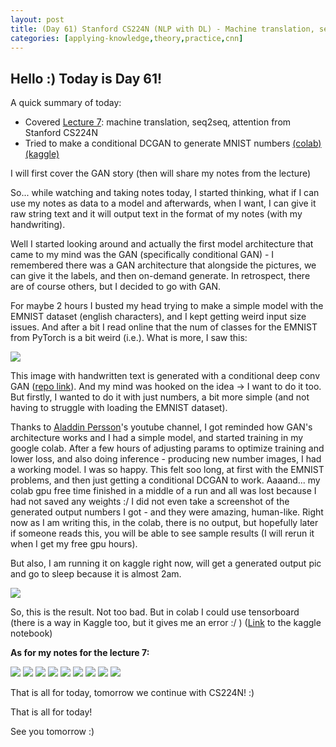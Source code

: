 ```yaml
---
layout: post
title: (Day 61) Stanford CS224N (NLP with DL) - Machine translation, seq2seq + a side CDCGAN mini project
categories: [applying-knowledge,theory,practice,cnn]
---
```


## Hello :) Today is Day 61!
A quick summary of today:
* Covered [Lecture 7](https://youtu.be/wzfWHP6SXxY?list=PLoROMvodv4rMFqRtEuo6SGjY4XbRIVRd4): machine translation, seq2seq, attention from Stanford CS224N
* Tried to make a conditional DCGAN to generate MNIST numbers [(colab)](https://colab.research.google.com/drive/182I_gBSORJfNdVZuxcBYKFNxo0gNNLFx?usp=drive_link) [(kaggle)](https://www.kaggle.com/code/divakaivan12/cdcgan-mnist-number-generator)

I will first cover the GAN story
(then will share my notes from the lecture)

So... while watching and taking notes today, I started thinking, what if I can use my notes as data to a model and afterwards, when I want, I can give it raw string text and it will output text in the format of my notes (with my handwriting).

Well I started looking around and actually the first model architecture that came to my mind was the GAN (specifically conditional GAN) - I remembered there was a GAN architecture that alongside the pictures, we can give it the labels, and then on-demand generate. In retrospect, there are of course others, but I decided to go with GAN. 

For maybe 2 hours I busted my head trying to make a simple model with the EMNIST dataset (english characters), and I kept getting weird input size issues. And after a bit I read online that the num of classes for the EMNIST from PyTorch is a bit weird (i.e.). What is more, I saw this: 

![](https://blogger.googleusercontent.com/img/a/AVvXsEgNsRHOFYgkTUIo1ZMQt2aZbago04ZZQ27lsuMOaL3s69gqgMhDsPzLitWH7FAOckrfGqrkG3A17f_Wh2H-BeQv79r7s5rp9cyUlXmZJE3jTGNyj4WEvEh8eMKCusRnAPb1ImPXnE3JDYZo95V5FXv4_JNIsBkzQ9IrA5GXDdBhb8W4z1o2U2T0LYajOobN)

This image with handwritten text is generated with a conditional deep conv GAN ([repo link](https://github.com/tomWitkowski/EMNIST-CONDITIONAL-GAN/tree/master)). And my mind was hooked on the idea -> I want to do it too. But firstly, I wanted to do it with just numbers, a bit more simple (and not having to struggle with loading the EMNIST dataset). 

Thanks to [Aladdin Persson](https://youtu.be/Hp-jWm2SzR8)'s youtube channel, I got reminded how GAN's architecture works and I had a simple model, and started training in my google colab. After a few hours of adjusting params to optimize training and lower loss, and also doing inference - producing new number images, I had a working model. I was so happy. This felt soo long, at first with the EMNIST problems, and then just getting a conditional DCGAN to work. Aaaand... my colab gpu free time finished in a middle of a run and all was lost because I had not saved any weights :/ I did not even take a screenshot of the generated output numbers I got - and they were amazing, human-like. 
Right now as I am writing this, in the colab, there is no output, but hopefully later if someone reads this, you will be able to see sample results (I will rerun it when I get my free gpu hours). 

But also, I am running it on kaggle right now, will get a generated output pic and go to sleep because it is almost 2am.

![](https://blogger.googleusercontent.com/img/a/AVvXsEhESTy9JKmwJ6SmXFZnmf4cfWdT5S71W8gu1n9OzCycccRMUa1N9Wjn7F-bu9MO3q0bBnVYyjJ4QqPhnnI-xnvqFVWT7R6GFdr3QLJwGU70nIZtW5Z8BQsHGge1u8PcnyZy8X3Y35r6zG6EvxFMiiIOr5BrLcnLDKmvL9-mwnqP2maM6ECib0fxmDH9VceR)

So, this is the result. Not too bad. But in colab I could use tensorboard (there is a way in Kaggle too, but it gives me an error :/ ) ([Link](https://www.kaggle.com/code/divakaivan12/gan-mnist-number-generator/notebook?scriptVersionId=165157007) to the kaggle notebook)

**As for my notes for the lecture 7:**

![](https://blogger.googleusercontent.com/img/a/AVvXsEi84Rwlxve20YMNqV8YpQj7jlcxEQE2I2CRhSa8stLU_L7k03fjbNtd3BIr92im8oGX1cZRAaCUsB0IsAn97fH5LctE2kPnAvV9MycpLxdoGZHXPTJycdVeS7gqgQDpqdH0nXvWbd7I9Nk02HgdzvWldcB2-iNAelLMWu52K1JEKfM67WCF3BAMeY3XK3an)
![](https://blogger.googleusercontent.com/img/a/AVvXsEjrXsptU4mi-uksXYqm0x8XIDzJ4Dm7pGbiUArkD6bOjcUlg3q4rQMaW4GUGBZrZ2iQ12NxpvLBKzQDHBgPAXfC_L28OjOMhyCiI64fHsJKXBU_-A0_sprBOOU-hAAJ0UqJ3oCTUd0YwvvwPXakBfLBpoJ1EpYngzghe2k53BtYsyApTP8-6KLBmDAOA4-u)
![](https://blogger.googleusercontent.com/img/a/AVvXsEizznICqyDCJ2lX4XhlzriZfWSAyMCBXOgVxmNg6OLts_l_pBJ5mFbLsT0Ue0s9_Pl8wwptEAR7A9rxz_jEFBDpe4Z_Bv4K3rVtd9xGHKsIh9tg7d9EJNSJ8WP2OPVIzNqF3obNkuRT9Xg_zHUIbN8wCo0C8HZSmDwSDhnObJUIcLzvW4JJJdfMTM0c9K9E)
![](https://blogger.googleusercontent.com/img/a/AVvXsEgOS_Mt_J8jmspF6AquBiP-Y5f6SBzGJTAlfm9q-l1gaHSTHZBdz_aL8KHL6hdreb-zaIKrZLVAqXQdt96tEfAF250O3ncwL1F_jaUVCfk-rXkSm9hIXxrPNWrP_YClAkvv8UniC3jPirUJNbytbEiPUR11un9xtESPLNid_65GfpP8I9GSMtvi99MYxYr2)
![](https://blogger.googleusercontent.com/img/a/AVvXsEhi3uT-5ULVJlO6grpP5gDaAzFZqSBqGyWTOFqF0MFNctCvGpKUKGs367RkpAMIEDRweBH2GiJGsB7UhYnkl9qJVPtJbuaT67snfEB0mI5QZnPfo8bqa_Jpny9ZjvEKSJfP2RWF0c2IgxMBIG99pkZyMkrkQcQJKlVU0-9iXjqVhwpc_XQUUxVwIrZVCtsL)
![](https://blogger.googleusercontent.com/img/a/AVvXsEgpG72KVWtdTt-hPKcA6kW1WF5rvCL4RKEnlnteYfKOqKXFq05tpEB5vgJQFpWrQsyYhUgih7LSF3g1Oj2xJC6eT6hlGz54xEcgYNdbSvu7hbzjTXk_6CLMvr6oL9S0T9DItJc983tfL3zTEtdDDUFWMZlDgE94jrF6UEY2fejPYiUM6TewL0doMYsq0pZ2)
![](https://blogger.googleusercontent.com/img/a/AVvXsEgeCUCHL9EuB6Ca5JkgRtGEdmgLCgpapiLjn7tA0NMDnpF07NOVV2oUGSOgZaYH7M-bGsR107fGvANsc1oswvrxgyvyH_N1cs2nIXuUdXN66K1SFrE3TAImakYqRUH_SwneOB42_1ON-A1y2sNaTZXg8S8oWBUA73N-bC8aZ6-eSnhYh8JAdI9hYxaVM0B9)
![](https://blogger.googleusercontent.com/img/a/AVvXsEiuGnhGmKexRrUHyS0nkukydWv_FuxWrPBui3GyVOk7_J0o6jljPk6cWicxzehy4nFg1B5lbOZIw56RB88YUDbh-H6zj6hSbd85juQr9aKb8lzh07lCP0LH86vPPIhaLWLZb9BNHwFGzjHygssWeZ69kli44kTeZjVDJSZpVE3lAKPVkO2lzamo8BXo_KGd)
![](https://blogger.googleusercontent.com/img/a/AVvXsEhNgDvslku5giN8ajDjqU-xZ1-xJ9NsD-M8BLxg1CGy646HVLXPRnTtr_dAWMeWu4byZldvhS6Ar6VpRVlFyjTMq01mFe0thUIrmnS2oERaTncVAMfQnVS8ibtcouDcum63LY06BxGYlNdcqtibFLNs57sl6qW7D7OH04TqNzWYEbYFJdW64hLvqDnfx1Fs)

That is all for today, tomorrow we continue with CS224N! :)





That is all for today!

See you tomorrow :)
